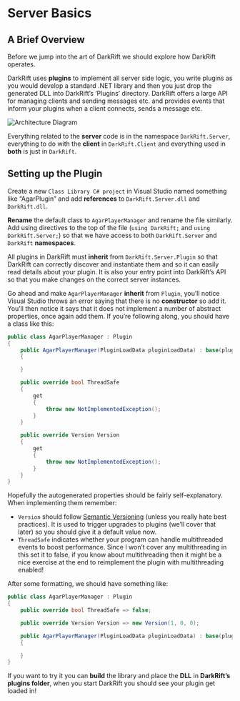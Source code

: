 # Server Basics
## A Brief Overview
Before we jump into the art of DarkRift we should explore how DarkRift operates.

DarkRift uses **plugins** to implement all server side logic, you write plugins as you would develop a standard .NET library and then you just drop the generated DLL into DarkRift’s ‘Plugins’ directory. DarkRift offers a large API for managing clients and sending messages etc. and provides events that inform your plugins when a client connects, sends a message etc.

![Architecture Diagram](~/images/getting_started/architecture.png "DarkRift's Architecture")

Everything related to the **server** code is in the namespace `DarkRift.Server`, everything to do with the **client** in `DarkRift.Client` and everything used in **both** is just in `DarkRift`.
## Setting up the Plugin
Create a new `Class Library C# project` in Visual Studio named something like “AgarPlugin” and add **references** to `DarkRift.Server.dll` and `DarkRift.dll`.

**Rename** the default class to `AgarPlayerManager` and rename the file similarly. Add using directives to the top of the file (`using DarkRift;` and `using DarkRift.Server;`) so that we have access to both `DarkRift.Server` and `DarkRift` **namespaces**.

All plugins in DarkRift must **inherit** from `DarkRift.Server.Plugin` so that DarkRift can correctly discover and instantiate them and so it can easily read details about your plugin. It is also your entry point into DarkRift’s API so that you make changes on the correct server instances.

Go ahead and make `AgarPlayerManager` **inherit** from `Plugin`, you’ll notice Visual Studio throws an error saying that there is no **constructor** so add it. You’ll then notice it says that it does not implement a number of abstract properties, once again add them. If you’re following along, you should have a class like this:
```csharp
public class AgarPlayerManager : Plugin
{
    public AgarPlayerManager(PluginLoadData pluginLoadData) : base(pluginLoadData)
    {

    }

    public override bool ThreadSafe
    {
        get
        {
            throw new NotImplementedException();
        }
    }

    public override Version Version
    {
        get
        {
            throw new NotImplementedException();
        }
    }
}
```
Hopefully the autogenerated properties should be fairly self-explanatory. When implementing them remember:
- `Version` should follow [Semantic Versioning](http://semver.org) (unless you really hate best practices). It is used to trigger upgrades to plugins (we’ll cover that later) so you should give it a default value now.
- `ThreadSafe` indicates whether your program can handle multithreaded events to boost performance. Since I won’t cover any multithreading in this set it to false, if you know about multithreading then it might be a nice exercise at the end to reimplement the plugin with multithreading enabled!

After some formatting, we should have something like:
```csharp
public class AgarPlayerManager : Plugin
{
    public override bool ThreadSafe => false;

    public override Version Version => new Version(1, 0, 0);

    public AgarPlayerManager(PluginLoadData pluginLoadData) : base(pluginLoadData)
    {

    }
}
```
If you want to try it you can **build** the library and place the **DLL** in **DarkRift’s plugins folder**, when you start DarkRift you should see your plugin get loaded in!
